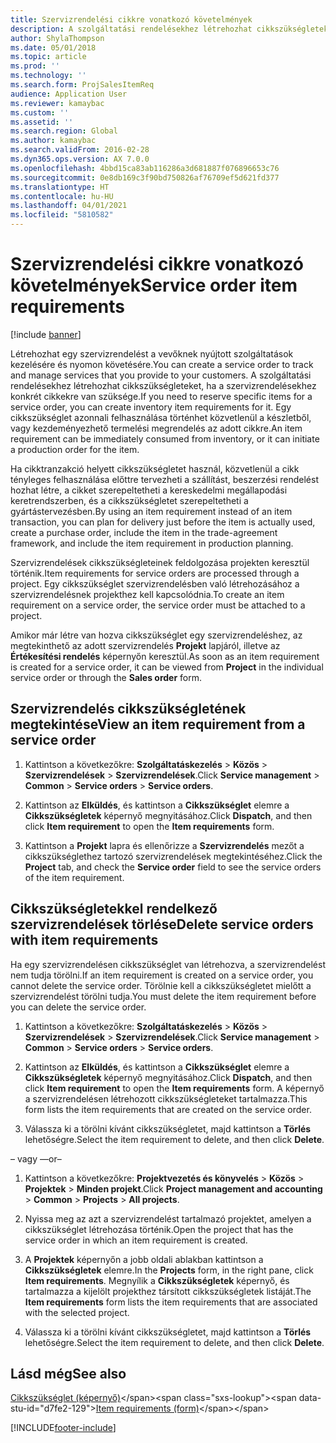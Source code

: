 ```yaml
---
title: Szervizrendelési cikkre vonatkozó követelmények
description: A szolgáltatási rendelésekhez létrehozhat cikkszükségleteket, ha a szervizrendelésekhez konkrét cikkekre van szüksége.
author: ShylaThompson
ms.date: 05/01/2018
ms.topic: article
ms.prod: ''
ms.technology: ''
ms.search.form: ProjSalesItemReq
audience: Application User
ms.reviewer: kamaybac
ms.custom: ''
ms.assetid: ''
ms.search.region: Global
ms.author: kamaybac
ms.search.validFrom: 2016-02-28
ms.dyn365.ops.version: AX 7.0.0
ms.openlocfilehash: 4bbd15ca83ab116286a3d681887f076896653c76
ms.sourcegitcommit: 0e8db169c3f90bd750826af76709ef5d621fd377
ms.translationtype: HT
ms.contentlocale: hu-HU
ms.lasthandoff: 04/01/2021
ms.locfileid: "5810582"
---
```

# <a name="service-order-item-requirements"></a><span data-ttu-id="d7fe2-103">Szervizrendelési cikkre vonatkozó követelmények</span><span class="sxs-lookup"><span data-stu-id="d7fe2-103">Service order item requirements</span></span>   

[!include [banner](../includes/banner.md)]


<span data-ttu-id="d7fe2-104">Létrehozhat egy szervizrendelést a vevőknek nyújtott szolgáltatások kezelésére és nyomon követésére.</span><span class="sxs-lookup"><span data-stu-id="d7fe2-104">You can create a service order to track and manage services that you provide to your customers.</span></span> <span data-ttu-id="d7fe2-105">A szolgáltatási rendelésekhez létrehozhat cikkszükségleteket, ha a szervizrendelésekhez konkrét cikkekre van szüksége.</span><span class="sxs-lookup"><span data-stu-id="d7fe2-105">If you need to reserve specific items for a service order, you can create inventory item requirements for it.</span></span> <span data-ttu-id="d7fe2-106">Egy cikkszükséglet azonnali felhasználása történhet közvetlenül a készletből, vagy kezdeményezhető termelési megrendelés az adott cikkre.</span><span class="sxs-lookup"><span data-stu-id="d7fe2-106">An item requirement can be immediately consumed from inventory, or it can initiate a production order for the item.</span></span>

<span data-ttu-id="d7fe2-107">Ha cikktranzakció helyett cikkszükségletet használ, közvetlenül a cikk tényleges felhasználása előttre tervezheti a szállítást, beszerzési rendelést hozhat létre, a cikket szerepeltetheti a kereskedelmi megállapodási keretrendszerben, és a cikkszükségletet szerepeltetheti a gyártástervezésben.</span><span class="sxs-lookup"><span data-stu-id="d7fe2-107">By using an item requirement instead of an item transaction, you can plan for delivery just before the item is actually used, create a purchase order, include the item in the trade-agreement framework, and include the item requirement in production planning.</span></span>

<span data-ttu-id="d7fe2-108">Szervizrendelések cikkszükségleteinek feldolgozása projekten keresztül történik.</span><span class="sxs-lookup"><span data-stu-id="d7fe2-108">Item requirements for service orders are processed through a project.</span></span> <span data-ttu-id="d7fe2-109">Egy cikkszükséglet szervizrendelésben való létrehozásához a szervizrendelésnek projekthez kell kapcsolódnia.</span><span class="sxs-lookup"><span data-stu-id="d7fe2-109">To create an item requirement on a service order, the service order must be attached to a project.</span></span>

<span data-ttu-id="d7fe2-110">Amikor már létre van hozva cikkszükséglet egy szervizrendeléshez, az megtekinthető az adott szervizrendelés **Projekt** lapjáról, illetve az **Értékesítési rendelés** képernyőn keresztül.</span><span class="sxs-lookup"><span data-stu-id="d7fe2-110">As soon as an item requirement is created for a service order, it can be viewed from **Project** in the individual service order or through the **Sales order** form.</span></span>

## <a name="view-an-item-requirement-from-a-service-order"></a><span data-ttu-id="d7fe2-111">Szervizrendelés cikkszükségletének megtekintése</span><span class="sxs-lookup"><span data-stu-id="d7fe2-111">View an item requirement from a service order</span></span>

1.  <span data-ttu-id="d7fe2-112">Kattintson a következőkre: **Szolgáltatáskezelés** \> **Közös** \> **Szervizrendelések** \> **Szervizrendelések**.</span><span class="sxs-lookup"><span data-stu-id="d7fe2-112">Click **Service management** \> **Common** \> **Service orders** \> **Service orders**.</span></span>

2.  <span data-ttu-id="d7fe2-113">Kattintson az **Elküldés**, és kattintson a **Cikkszükséglet** elemre a **Cikkszükségletek** képernyő megnyitásához.</span><span class="sxs-lookup"><span data-stu-id="d7fe2-113">Click **Dispatch**, and then click **Item requirement** to open the **Item requirements** form.</span></span>

3.  <span data-ttu-id="d7fe2-114">Kattintson a **Projekt** lapra és ellenőrizze a **Szervizrendelés** mezőt a cikkszükséglethez tartozó szervizrendelések megtekintéséhez.</span><span class="sxs-lookup"><span data-stu-id="d7fe2-114">Click the **Project** tab, and check the **Service order** field to see the service orders of the item requirement.</span></span>

## <a name="delete-service-orders-with-item-requirements"></a><span data-ttu-id="d7fe2-115">Cikkszükségletekkel rendelkező szervizrendelések törlése</span><span class="sxs-lookup"><span data-stu-id="d7fe2-115">Delete service orders with item requirements</span></span>

<span data-ttu-id="d7fe2-116">Ha egy szervizrendelésen cikkszükséglet van létrehozva, a szervizrendelést nem tudja törölni.</span><span class="sxs-lookup"><span data-stu-id="d7fe2-116">If an item requirement is created on a service order, you cannot delete the service order.</span></span> <span data-ttu-id="d7fe2-117">Törölnie kell a cikkszükségletet mielőtt a szervizrendelést törölni tudja.</span><span class="sxs-lookup"><span data-stu-id="d7fe2-117">You must delete the item requirement before you can delete the service order.</span></span>

1.  <span data-ttu-id="d7fe2-118">Kattintson a következőkre: **Szolgáltatáskezelés** \> **Közös** \> **Szervizrendelések** \> **Szervizrendelések**.</span><span class="sxs-lookup"><span data-stu-id="d7fe2-118">Click **Service management** \> **Common** \> **Service orders** \> **Service orders**.</span></span>

2.  <span data-ttu-id="d7fe2-119">Kattintson az **Elküldés**, és kattintson a **Cikkszükséglet** elemre a **Cikkszükségletek** képernyő megnyitásához.</span><span class="sxs-lookup"><span data-stu-id="d7fe2-119">Click **Dispatch**, and then click **Item requirement** to open the **Item requirements** form.</span></span> <span data-ttu-id="d7fe2-120">A képernyő a szervizrendelésen létrehozott cikkszükségleteket tartalmazza.</span><span class="sxs-lookup"><span data-stu-id="d7fe2-120">This form lists the item requirements that are created on the service order.</span></span>

3.  <span data-ttu-id="d7fe2-121">Válassza ki a törölni kívánt cikkszükségletet, majd kattintson a **Törlés** lehetőségre.</span><span class="sxs-lookup"><span data-stu-id="d7fe2-121">Select the item requirement to delete, and then click **Delete**.</span></span>

<span data-ttu-id="d7fe2-122">– vagy –</span><span class="sxs-lookup"><span data-stu-id="d7fe2-122">–or–</span></span>

1.  <span data-ttu-id="d7fe2-123">Kattintson a következőkre: **Projektvezetés és könyvelés** \> **Közös** \> **Projektek** \> **Minden projekt**.</span><span class="sxs-lookup"><span data-stu-id="d7fe2-123">Click **Project management and accounting** \> **Common** \> **Projects** \> **All projects**.</span></span>

2.  <span data-ttu-id="d7fe2-124">Nyissa meg az azt a szervizrendelést tartalmazó projektet, amelyen a cikkszükséglet létrehozása történik.</span><span class="sxs-lookup"><span data-stu-id="d7fe2-124">Open the project that has the service order in which an item requirement is created.</span></span>

3.  <span data-ttu-id="d7fe2-125">A **Projektek** képernyőn a jobb oldali ablakban kattintson a **Cikkszükségletek** elemre.</span><span class="sxs-lookup"><span data-stu-id="d7fe2-125">In the **Projects** form, in the right pane, click **Item requirements**.</span></span> <span data-ttu-id="d7fe2-126">Megnyílik a **Cikkszükségletek** képernyő, és tartalmazza a kijelölt projekthez társított cikkszükségletek listáját.</span><span class="sxs-lookup"><span data-stu-id="d7fe2-126">The **Item requirements** form lists the item requirements that are associated with the selected project.</span></span>

4.  <span data-ttu-id="d7fe2-127">Válassza ki a törölni kívánt cikkszükségletet, majd kattintson a **Törlés** lehetőségre.</span><span class="sxs-lookup"><span data-stu-id="d7fe2-127">Select the item requirement to delete, and then click **Delete**.</span></span>

## <a name="see-also"></a><span data-ttu-id="d7fe2-128">Lásd még</span><span class="sxs-lookup"><span data-stu-id="d7fe2-128">See also</span></span>

<span data-ttu-id="d7fe2-129">[Cikkszükséglet (képernyő)](https://technet.microsoft.com/library/aa552021\(v=ax.60\))</span><span class="sxs-lookup"><span data-stu-id="d7fe2-129">[Item requirements (form)](https://technet.microsoft.com/library/aa552021\(v=ax.60\))</span></span>



[!INCLUDE[footer-include](../../includes/footer-banner.md)]
